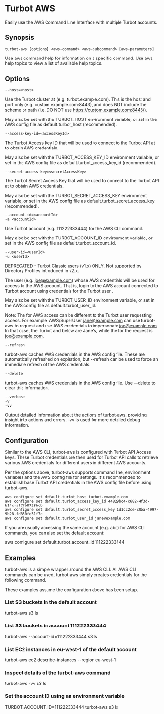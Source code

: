 # Turbot AWS

Easily use the AWS Command Line Interface with multiple Turbot accounts.

## Synopsis

```
turbot-aws [options] <aws-command> <aws-subcommand> [aws-parameters]
```

Use aws command help for information on a  specific  command.  Use  aws
help topics to view a list of available help topics.

## Options

```
--host=<host>
```

Use the Turbot cluster at <host> (e.g. turbot.example.com). This is the
host and port only (e.g. custom.example.com:8443), and does NOT include
the scheme or path (i.e. DO NOT use https://custom.example.com:8443/).

May also be set with the TURBOT_HOST environment variable, or set
in the AWS config file as default.turbot_host (recommended).

```
--access-key-id=<accessKeyId>
```

The Turbot Access Key ID <accessKeyId> that will be used to connect to
the Turbot API at <host> to obtain AWS credentials.

May also be set with the TURBOT_ACCESS_KEY_ID environment variable, or
set in the AWS config file as default.turbot_access_key_id (recommended).

```
--secret-access-key=<secretAccessKey>
```

The Turbot Secret Access Key <secretAccessKey> that will be used to
connect to the Turbot API at <host> to obtain AWS credentials.

May also be set with the TURBOT_SECRET_ACCESS_KEY environment variable,
or set in the AWS config file as default.turbot_secret_access_key
(recommended).

```
--account-id=<accountId>
-a <accountId>
```

Use Turbot account <accountId> (e.g. 111222333444) for the AWS CLI command.

May also be set with the TURBOT_ACCOUNT_ID environment variable, or set
in the AWS config file as default.turbot_account_id.

```
--user-id=<userId>
-u <userId>
```

DEPRECATED - Turbot Classic users (v1.x) ONLY. Not supported by
Directory Profiles introduced in v2.x.

The user (e.g. joe@example.com) whose AWS credentials will be used for
access to the AWS account. That is, login to the AWS account connected
to Turbot account <accountId> using credentials for the Turbot user
<userId>.

May also be set with the TURBOT_USER_ID environment variable, or set
in the AWS config file as default.turbot_user_id.

Note: The <userId> for AWS access can be different to the Turbot user
requesting access. For example, AWS/SuperUser jane@example.com can
use turbot-aws to request and use AWS credentials to impersonate
joe@example.com. In that case, the Turbot <accessKeyId> and <secretKeyId>
below are Jane's, while the <userId> for the request is joe@example.com.

```
--refresh
```

turbot-aws caches AWS credentials in the AWS config file. These are
automatically refreshed on expiration, but --refresh can be used to
force an immediate refresh of the AWS credentials.

```
--delete
```

turbot-aws caches AWS credentials in the AWS config file. Use --delete
to clear this information.

```
--verbose
-v
-vv
```

Output detailed information about the actions of turbot-aws, providing
insight into actions and errors. -vv is used for more detailed debug
information.

## Configuration

Similar to the AWS CLI, turbot-aws is configured with Turbot API Access
keys. These Turbot credentials are then used for Turbot API calls to
retrieve various AWS credentials for different users in different AWS
accounts.

Per the options above, turbot-aws supports command line, environment
variables and the AWS config file for settings. It's recommended to
establish base Turbot API credentials in the AWS config file before using
turbot-aws.

```
aws configure set default.turbot_host turbot.example.com
aws configure set default.turbot_access_key_id 44829bc4-c682-4f3d-b14c-af77b8728bcb
aws configure set default.turbot_secret_access_key 1d1cc2ce-c0ba-4997-9b28-fd850fe51f7c
aws configure set default.turbot_user_id jane@example.com
```

If you are usually accessing the same account (e.g. abc) for AWS CLI
commands, you can also set the default account:

aws configure set default.turbot_account_id 111222333444

## Examples

turbot-aws is a simple wrapper around the AWS CLI. All AWS CLI commands
can be used, turbot-aws simply creates credentials for the following
command.

These examples assume the configuration above has been setup.

### List S3 buckets in the default account

turbot-aws s3 ls

### List S3 buckets in account 111222333444

turbot-aws --account-id=111222333444 s3 ls

### List EC2 instances in eu-west-1 of the default account

turbot-aws ec2 describe-instances --region eu-west-1

### Inspect details of the turbot-aws command

turbot-aws -vv s3 ls

### Set the account ID using an environment variable

TURBOT_ACCOUNT_ID=111222333444 turbot-aws s3 ls
